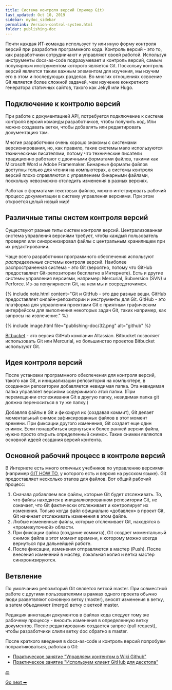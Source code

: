 ```yaml
---
title: Система контроля версий (пример Git)
last_updated: Oct 10, 2019
sidebar: mydoc_sidebar
permalink: Version-control-system.html
folder: publishing-doc
---
```


Почти каждая ИТ-команда использует ту или иную форму контроля версий при разработке программного кода. Контроль версий - это то, как разработчики сотрудничают и управляют своей работой. Используя инструменты docs-as-code подразумевает и контроль версий, самым популярным инструментом которого является Git. Поскольку контроль версий является таким важным элементом для изучения, мы изучим его в этом и последующих разделах. Во многих отношениях освоение Git является более сложной задачей, чем изучение конкретного генератора статичных сайтов, такого как Jekyll или Hugo.

<a name="plugging"></a>
## Подключение к контролю версий

При работе с документацией API, потребуется подключение к системе контроля версий команды разработчиков, чтобы получить код. Или можно создавать ветки, чтобы добавлять или редактировать документацию там.

Многие разработчики очень хорошо знакомы с системами версионирования, но, как правило, такие системы мало используются техническими писателями, потому что технические писатели традиционно работают с двоичными форматами файлов, такими как Microsoft Word и Adobe Framemaker. Бинарные форматы файлов доступны только для чтения на компьютерах, а системы контроля версий плохо справляются с управлением бинарными файлами, поскольку невозможно отследить изменения в разных версиях.

Работая с форматами текстовых файлов, можно интегрировать рабочий процесс документации в систему управления версиями. При этом откроется целый новый мир!

<a name="types"></a>
## Различные типы систем контроля версий

Существуют разные типы систем контроля версий. Централизованная система управления версиями требует, чтобы каждый пользователь проверял или синхронизировал файлы с центральным хранилищем при их редактировании.

Чаще всего разработчики программного обеспечения используют *распределенные* системы контроля версий. Наиболее распространенная система - это Git (вероятно, потому что GitHub предоставляет Git-репозитории бесплатно в Интернете). Есть и другие системы управления версиями, например: Mercurial, Subversion (SVN) и Perforce. Из-за популярности Git, на нем мы и сосредоточимся.

{% include note.html content="Git и GitHub - это две разные вещи. GitHub предоставляет онлайн-репозитории и инструменты для Git. GitHub - это платформа для управления проектами Git с приятным графическим интерфейсом для выполнения некоторых задач Git, таких например, как запросы на извлечение." %}

{% include image.html file="publishing-doc/32.png" alt="github" %}

[Bitbucket](https://bitbucket.org/product) - это версия GitHub компании Altassian. Bitbucket позволяет использовать Git или Mercurial, но большинство проектов Bitbucket используют Git.

<a name="idea"></a>
## Идея контроля версий

После установки программного обеспечения для контроля версий, такого как Git, и инициализации репозитория на компьютере, в созданном репозитории добавляется невидимая папка. Эта невидимая папка управляет версиями содержимого этой папки. (При перемещении отслеживания Git в другую папку, невидимая папка git должна переноситься в ту же папку.)

Добавляя файлы в Git и фиксируя их (создавая коммит), Git делает моментальный снимок зафиксированных файлов в этот момент времени. При фиксации другого изменения, Git создает еще один снимок. Если понадобиться вернуться к более ранней версии файла, нужно просто открыть определенный снимок. Такие снимки являются основной идеей создания версий контента.

<a name="workflow"></a>
## Основной рабочий процесс в контроле версий

В Интернете есть много отличных учебников по управлению версиями (например [GIT HOW TO](https://githowto.com/ru), у которого есть и версия на русском языке). Git предоставляет несколько этапов для файлов. Вот общий рабочий процесс:

1. Сначала добавляем все файлы, которые Git будет отслеживать. То, что файлы находятся в инициализированном репозитории Git, не означает, что Git фактически отслеживает и контролирует их изменения. Только когда файл официально «добавлен» в проект Git, Git начинает отслеживать изменения в этом файле.
2. Любые измененные файлы, которые отслеживает Git, находятся в «промежуточной» области.
3. При фиксации файла (создание коммита), Git создает моментальный снимок файла в этот момент времени, к которому можно всегда вернуться при дальнейшей работе.
4. После фиксации, изменения отправляются в мастер (Push). После внесения изменений в мастер, локальная копия и ветка мастер синхронизируются.

<a name="branching"></a>
## Ветвление

По умолчанию репозиторий Git является веткой master. При совместной работе с другими пользователями в рамках одного проекта обычно люди разветвляют основную ветку (master), вносят изменения в ветку, а затем объединяют (merge) ветку с веткой master.

Редакция аннотации документов в файлах кода следует тому же рабочему процессу - вносить изменения в определенную ветку документов. После редактирования создается запрос (pull request), чтобы разработчики слили ветку doc обратно в master.

После краткого введения в docs-as-code и контроль версий попробуем попрактиковаться, работая в Git:

- [Практическое занятие "Управляем контентом в Wiki Github"](Manage-wiki-content.html)
- [Практическое занятие "Используем клиент GitHub для десктопа"](Use-GitHub-Desktop.html)

[🔙](More-about-Markdown.html)

[Go next ➡](Manage-wiki-content.html)
